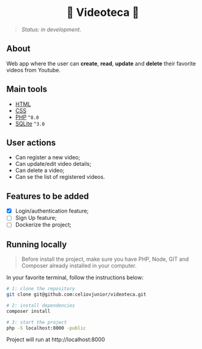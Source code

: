 <h1 align="center">🎥 Videoteca 🎥</h1>

> *Status: in development*.

## About

Web app where the user can **create**, **read**, **update** and **delete** their favorite videos from Youtube.<br>

## Main tools

- [HTML](https://developer.mozilla.org/en-US/docs/Web/HTML)
- [CSS](https://developer.mozilla.org/en-US/docs/Web/CSS)
- [PHP](https://www.php.net/docs.php) ```^8.0```
- [SQLite](https://www.php.net/manual/en/book.sqlite3.php) ```^3.0```

## User actions

- Can register a new video;
- Can update/edit video details;
- Can delete a video;
- Can se the list of registered videos.

## Features to be added

- [x] Login/authentication feature;
- [ ] Sign Up feature;
- [ ] Dockerize the project;

## Running locally

> Before install the project, make sure you have PHP, Node, GIT and Composer already installed in your computer.

In your favorite terminal, follow the instructions below:

```bash
# 1: clone the repository
git clone git@github.com:celiovjunior/videoteca.git

# 2: install dependencies
composer install

# 3: start the project
php -S localhost:8000 -public
```

Project will run at http://localhost:8000

